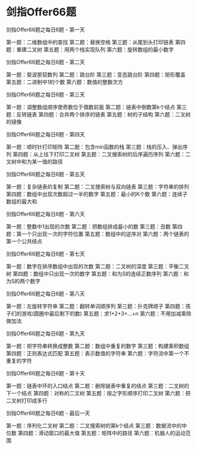 # 剑指Offer66题

剑指Offer66题之每日6题 - 第一天

第一题：二维数组中的查找
第二题：替换空格
第三题：从尾到头打印链表
第四题：重建二叉树
第五题：用两个栈实现队列
第六题：旋转数组的最小数字

剑指Offer66题之每日6题 - 第二天

第一题：斐波那契数列
第二题：跳台阶
第三题：变态跳台阶
第四题：矩形覆盖
第五题：二进制中1的个数
第六题：数值的整数次方

剑指Offer66题之每日6题 - 第三天

第一题：调整数组顺序使奇数位于偶数前面
第二题：链表中倒数第k个结点
第三题：反转链表
第四题：合并两个排序的链表
第五题：树的子结构
第六题：二叉树的镜像

剑指Offer66题之每日6题 - 第四天

第一题：顺时针打印矩阵
第二题：包含min函数的栈
第三题：栈的压入、弹出序列
第四题：从上往下打印二叉树
第五题：二叉搜索树的后序遍历序列
第六题：二叉树中和为某一值的路径

剑指Offer66题之每日6题 - 第五天

第一题：复杂链表的复制
第二题：二叉搜索树与双向链表
第三题：字符串的排列
第四题：数组中出现次数超过一半的数字
第五题：最小的K个数
第六题：连续子数组的最大和

剑指Offer66题之每日6题 - 第六天

第一题：整数中1出现的次数
第二题：把数组排成最小的数
第三题：丑数
第四题：第一个只出现一次的字符位置
第五题：数组中的逆序对
第六题：两个链表的第一个公共结点

剑指Offer66题之每日6题 - 第七天

第一题：数字在排序数组中出现的次数
第二题：二叉树的深度
第三题：平衡二叉树
第四题：数组中只出现一次的数字
第五题：和为S的连续正数序列
第六题：和为S的两个数字

剑指Offer66题之每日6题 - 第八天

第一题：左旋转字符串
第二题：翻转单词顺序列
第三题：扑克牌顺子
第四题：孩子们的游戏(圆圈中最后剩下的数)
第五题：求1+2+3+…+n
第六题：不用加减乘除做加法

剑指Offer66题之每日6题 - 第九天

第一题：把字符串转换成整数
第二题：数组中重复的数字
第三题：构建乘积数组
第四题：正则表达式匹配
第五题：表示数值的字符串
第六题：字符流中第一个不重复的字符

剑指Offer66题之每日6题 - 第十天

第一题：链表中环的入口结点
第二题：删除链表中重复的结点
第三题：二叉树的下一个结点
第四题：对称的二叉树
第五题：按之字形顺序打印二叉树
第六题：把二叉树打印成多行

剑指Offer66题之每日6题 - 最后一天

第一题：序列化二叉树
第二题：二叉搜索树的第k个结点
第三题：数据流中的中位数
第四题：滑动窗口的最大值
第五题：矩阵中的路径
第六题：机器人的运动范围
